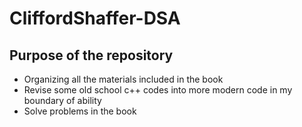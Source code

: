 # CliffordShaffer-DSA
## Purpose of the repository
- Organizing all the materials included in the book
- Revise some old school c++ codes into more modern code in my boundary of ability
- Solve problems in the book
